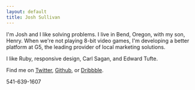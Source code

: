```yaml
---
layout: default
title: Josh Sullivan
---
```

I'm Josh and I like solving problems. I live in Bend, Oregon, with my son, Henry. When we're not playing 8-bit video games, I'm developing a better platform at G5, the leading provider of local marketing solutions.

I like Ruby, responsive design, Carl Sagan, and Edward Tufte.

Find me on [Twitter](http://twitter.com/jsullivandigs), [Github](http://github.com/jsullivan), or [Dribbble](http://dribbble.com/jsullivandigs).

541-639-1607